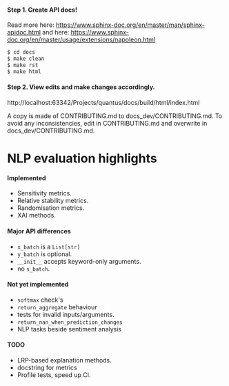#### Step 1. Create API docs!
Read more here: https://www.sphinx-doc.org/en/master/man/sphinx-apidoc.html and here: https://www.sphinx-doc.org/en/master/usage/extensions/napoleon.html
```bash
$ cd docs
$ make clean
$ make rst
$ make html
```

#### Step 2. View edits and make changes accordingly.
http://localhost:63342/Projects/quantus/docs/build/html/index.html

A copy is made of CONTRIBUTING.md to docs_dev/CONTRIBUTING.md. To avoid any inconsistencies, edit in CONTRIBUTING.md and overwrite in docs_dev/CONTRIBUTING.md.


# NLP evaluation highlights

#### Implemented
- Sensitivity metrics.
- Relative stability metrics.
- Randomisation metrics.
- XAI methods.

#### Major API differences
- `x_batch` is a `List[str]`
- `y_batch` is optional.
- `__init__` accepts keyword-only arguments.
- no `s_batch`.


#### Not yet implemented
- `softmax` check's
- `return_aggregate` behaviour
- tests for invalid inputs/arguments.
- `return_nan_when_prediction_changes`
- NLP tasks beside sentiment analysis

#### TODO
- LRP-based explanation methods.
- docstring for metrics
- Profile tests, speed up CI.